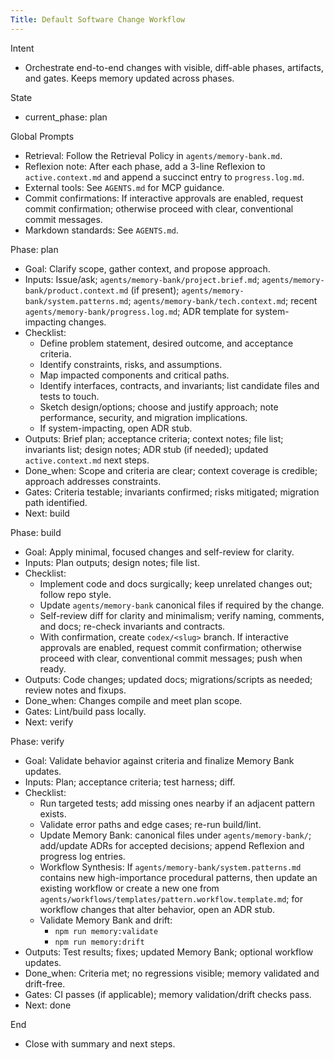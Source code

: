 ```yaml
---
Title: Default Software Change Workflow
---
```


Intent
- Orchestrate end-to-end changes with visible, diff-able phases, artifacts, and gates. Keeps memory updated across phases.

State
- current_phase: plan

Global Prompts
- Retrieval: Follow the Retrieval Policy in `agents/memory-bank.md`.
- Reflexion note: After each phase, add a 3-line Reflexion to `active.context.md` and append a succinct entry to `progress.log.md`.
- External tools: See `AGENTS.md` for MCP guidance.
- Commit confirmations: If interactive approvals are enabled, request commit confirmation; otherwise proceed with clear, conventional commit messages.
- Markdown standards: See `AGENTS.md`.

Phase: plan
- Goal: Clarify scope, gather context, and propose approach.
- Inputs: Issue/ask; `agents/memory-bank/project.brief.md`; `agents/memory-bank/product.context.md` (if present); `agents/memory-bank/system.patterns.md`; `agents/memory-bank/tech.context.md`; recent `agents/memory-bank/progress.log.md`; ADR template for system-impacting changes.
- Checklist:
  - Define problem statement, desired outcome, and acceptance criteria.
  - Identify constraints, risks, and assumptions.
  - Map impacted components and critical paths.
  - Identify interfaces, contracts, and invariants; list candidate files and tests to touch.
  - Sketch design/options; choose and justify approach; note performance, security, and migration implications.
  - If system-impacting, open ADR stub.
- Outputs: Brief plan; acceptance criteria; context notes; file list; invariants list; design notes; ADR stub (if needed); updated `active.context.md` next steps.
- Done_when: Scope and criteria are clear; context coverage is credible; approach addresses constraints.
- Gates: Criteria testable; invariants confirmed; risks mitigated; migration path identified.
- Next: build

Phase: build
- Goal: Apply minimal, focused changes and self-review for clarity.
- Inputs: Plan outputs; design notes; file list.
- Checklist:
  - Implement code and docs surgically; keep unrelated changes out; follow repo style.
  - Update `agents/memory-bank` canonical files if required by the change.
  - Self-review diff for clarity and minimalism; verify naming, comments, and docs; re-check invariants and contracts.
  - With confirmation, create `codex/<slug>` branch. If interactive approvals are enabled, request commit confirmation; otherwise proceed with clear, conventional commit messages; push when ready.
- Outputs: Code changes; updated docs; migrations/scripts as needed; review notes and fixups.
- Done_when: Changes compile and meet plan scope.
- Gates: Lint/build pass locally.
- Next: verify

Phase: verify
- Goal: Validate behavior against criteria and finalize Memory Bank updates.
- Inputs: Plan; acceptance criteria; test harness; diff.
- Checklist:
  - Run targeted tests; add missing ones nearby if an adjacent pattern exists.
  - Validate error paths and edge cases; re-run build/lint.
  - Update Memory Bank: canonical files under `agents/memory-bank/`; add/update ADRs for accepted decisions; append Reflexion and progress log entries.
  - Workflow Synthesis: If `agents/memory-bank/system.patterns.md` contains new high-importance procedural patterns, then update an existing workflow or create a new one from `agents/workflows/templates/pattern.workflow.template.md`; for workflow changes that alter behavior, open an ADR stub.
  - Validate Memory Bank and drift:
    - `npm run memory:validate`
    - `npm run memory:drift`
- Outputs: Test results; fixes; updated Memory Bank; optional workflow updates.
- Done_when: Criteria met; no regressions visible; memory validated and drift-free.
- Gates: CI passes (if applicable); memory validation/drift checks pass.
- Next: done

End
- Close with summary and next steps.

